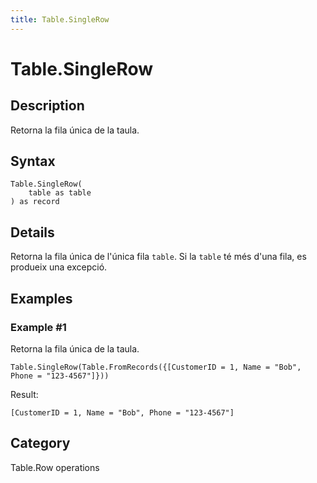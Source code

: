 ```yaml
---
title: Table.SingleRow
---
```


# Table.SingleRow


## Description

Retorna la fila única de la taula.


## Syntax

```powerquery
Table.SingleRow(
    table as table
) as record
```


## Details

Retorna la fila única de l'única fila <code>table</code>. Si la <code>table</code> té més d'una fila, es produeix una excepció.


## Examples

### Example #1 
Retorna la fila única de la taula.
```powerquery
Table.SingleRow(Table.FromRecords({[CustomerID = 1, Name = "Bob", Phone = "123-4567"]}))
```

Result: 
```powerquery
[CustomerID = 1, Name = "Bob", Phone = "123-4567"]
```




## Category
Table.Row operations
